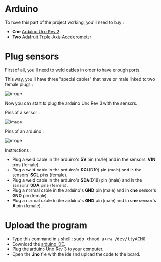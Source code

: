 # Arduino

To have this part of the project working, you'll need to buy : 

- **One** [Arduino Uno Rev 3](https://store.arduino.cc/products/arduino-uno-rev3/)
- **Two** [Adafruit Triple-Axis Accelerometer](https://www.adafruit.com/product/2019)

# Plug sensors 

First of all, you'll need to weld cables in order to have enough ports. 

This way, you'll have three "special cables" that have on male linked to two female plugs : 

![image](https://user-images.githubusercontent.com/79083274/146681447-0d59ed58-8229-47ec-a90b-bd23d4a906f7.png)

Now you can start to plug the arduino Uno Rev 3 with the sensors.

Pins of a sensor : 

![image](https://user-images.githubusercontent.com/79083274/146681664-3a33ad8b-e0b4-4019-885a-14ad780f33cc.png)

Pins of an arduino :

![image](https://user-images.githubusercontent.com/79083274/146681773-a678b52e-e16b-43af-9704-4d2eb906b97a.png)

Instructions : 

- Plug a weld cable in the arduino's **5V** pin (male) and in the sensors' **VIN** pins (female). 
- Plug a weld cable in the arduino's **SCL**(D19) pin (male) and in the sensors' **SCL** pins (female).
- Plug a weld cable in the arduino's **SDA**(D18) pin (male) and in the sensors' **SDA** pins (female).
- Plug a normal cable in the arduino's **GND** pin (male) and in **one** sensor's **GND** pin (female).
- Plug a normal cable in the arduino's **GND** pin (male) and in **one** sensor's **A** pin (female).

# Upload the program 
- Type this command in a shell : <tt>sudo chmod a+rw /dev/ttyACM0</tt>
- Download the [arduino IDE](https://www.arduino.cc/en/software).
- Plug the arduino Uno Rev 3 to your computer. 
- Open the **.ino** file with the ide and upload the code to the board. 
